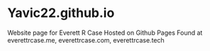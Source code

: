 # Yavic22.github.io
Website page for Everett R Case
Hosted on Github Pages
Found at everettrcase.me, everettrcase.com, everettrcase.tech